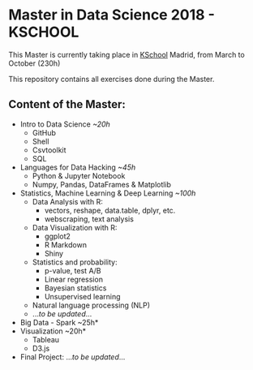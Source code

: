 # Master in Data Science 2018 - KSCHOOL

This Master is currently taking place in [KSchool](https://kschool.com/) Madrid, from March to October (230h)

This repository contains all exercises done during the Master.

## Content of the Master:

- Intro to Data Science *~20h*
	- GitHub
	- Shell
	- Csvtoolkit
	- SQL
- Languages for Data Hacking *~45h*
	- Python & Jupyter Notebook
	- Numpy, Pandas, DataFrames & Matplotlib
- Statistics, Machine Learning & Deep Learning *~100h*
	- Data Analysis with R:
		- vectors, reshape, data.table, dplyr, etc.
		- webscraping, text analysis
	- Data Visualization with R:
		- ggplot2
		- R Markdown
		- Shiny
	- Statistics and probability:
		- p-value, test A/B
		- Linear regression
		- Bayesian statistics
		- Unsupervised learning
	- Natural language processing (NLP)
	- ...*to be updated*...
- Big Data - Spark ~25h*
- Visualization ~20h*
	- Tableau
	- D3.js
-  Final Project: ...*to be updated*...

